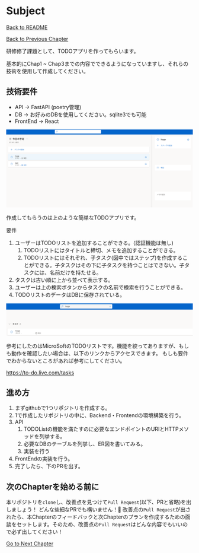 # Subject

[Back to README](/README.md)

[Back to Previous Chapter](/Chap3.md)

研修修了課題として、TODOアプリを作ってもらいます。

基本的にChap1 ~ Chap3までの内容でできるようになっていますし、それらの技術を使用して作成してください。

## 技術要件

- API -> FastAPI (poetry管理)
- DB -> お好みのDBを使用してください。sqlite3でも可能
- FrontEnd -> React

<img src='todolist.png'></img>

作成してもらうのは上のような簡単なTODOアプリです。

要件
1. ユーザーはTODOリストを追加することができる。(認証機能は無し)
    1. TODOリストにはタイトルと締切、メモを追加することができる。
    2. TODOリストにはそれぞれ、子タスク(図中ではステップ)を作成することができる。子タスクはその下に子タスクを持つことはできない。子タスクには、名前だけを持たせる。
2. タスクは古い順に上から並べて表示する。
3. ユーザーは上の検索ボタンからタスクの名前で検索を行うことができる。
4. TODOリストのデータはDBに保存されている。

<img src='todolist_search.png'></img>

参考にしたのはMicroSoftのTODOリストです。機能を絞ってありますが、もしも動作を確認したい場合は、以下のリンクからアクセスできます。
もしも要件でわからないところがあれば参考にしてください。

https://to-do.live.com/tasks

## 進め方

1. まずgithubで1つリポジトリを作成する。
2. 1で作成したリポジトリの中に、Backend・Frontendの環境構築を行う。
3. API
    1. TODOListの機能を満たすのに必要なエンドポイントのURIとHTTPメソッドを列挙する。
    2. 必要なDBのテーブルを列挙し、ER図を書いてみる。
    3. 実装を行う
4. FrontEndの実装を行う。
5. 完了したら、下のPRを出す。

## 次のChapterを始める前に

本リポジトリを`clone`し、改善点を見つけて`Pull Request`(以下、PRと省略)を出しましょう！
どんな些細なPRでも構いません！:pray:
改善点の`Pull Request`が出されたら、本Chapterのフィードバックと次Chapterのプランを作成するための面談をセットします。そのため、改善点の`Pull Request`はどんな内容でもいいので必ず出してください！

[Go to Next Chapter](/Chap5.md)
